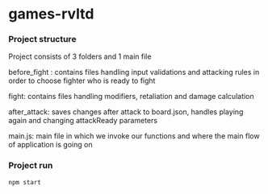 # games-rvltd

### Project structure
Project consists of 3 folders and 1 main file

before_fight : contains files handling input validations and attacking rules in order to choose fighter who is ready to fight

fight: contains files handling modifiers, retaliation and damage calculation

after_attack: saves changes after attack to board.json, handles playing again and changing attackReady parameters

main.js: main file in which we invoke our functions and where the main flow of application is going on

### Project run

```
npm start
```